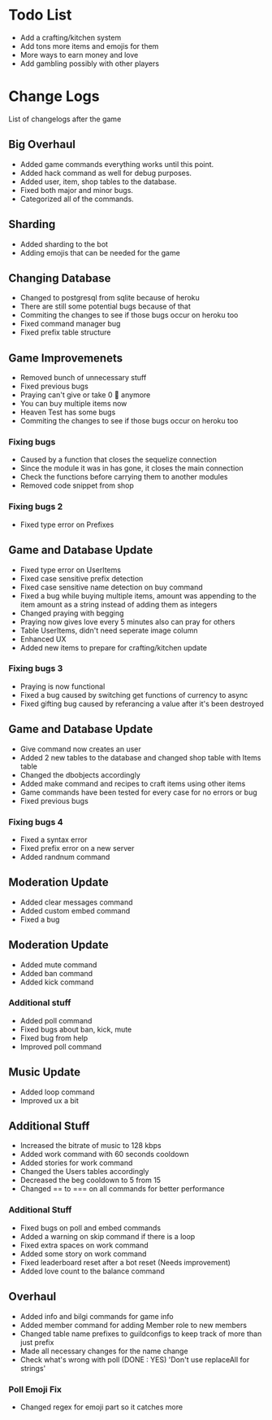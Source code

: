 # Todo List
* Add a crafting/kitchen system
* Add tons more items and emojis for them
* More ways to earn money and love
* Add gambling possibly with other players


# Change Logs
List of changelogs after the game

## Big Overhaul
* Added game commands everything works until this point.
* Added hack command as well for debug purposes.
* Added user, item, shop tables to the database.
* Fixed both major and minor bugs.
* Categorized all of the commands.

## Sharding
* Added sharding to the bot
* Adding emojis that can be needed for the game

## Changing Database
* Changed to postgresql from sqlite because of heroku
* There are still some potential bugs because of that
* Commiting the changes to see if those bugs occur on heroku too
* Fixed command manager bug
* Fixed prefix table structure

## Game Improvemenets
* Removed bunch of unnecessary stuff
* Fixed previous bugs
* Praying can't give or take 0 💸 anymore
* You can buy multiple items now
* Heaven Test has some bugs
* Commiting the changes to see if those bugs occur on heroku too
### Fixing bugs
* Caused by a function that closes the sequelize connection
* Since the module it was in has gone, it closes the main connection
* Check the functions before carrying them to another modules
* Removed code snippet from shop
### Fixing bugs 2
* Fixed type error on Prefixes

## Game and Database Update
* Fixed type error on UserItems
* Fixed case sensitive prefix detection
* Fixed case sensitive name detection on buy command
* Fixed a bug while buying multiple items, amount was appending to the item amount as a string instead of adding them as integers
* Changed praying with begging
* Praying now gives love every 5 minutes also can pray for others
* Table UserItems, didn't need seperate image column
* Enhanced UX
* Added new items to prepare for crafting/kitchen update
### Fixing bugs 3
* Praying is now functional
* Fixed a bug caused by switching get functions of currency to async
* Fixed gifting bug caused by referancing a value after it's been destroyed

## Game and Database Update
* Give command now creates an user
* Added 2 new tables to the database and changed shop table with Items table
* Changed the dbobjects accordingly
* Added make command and recipes to craft items using other items
* Game commands have been tested for every case for no errors or bug
* Fixed previous bugs
### Fixing bugs 4
* Fixed a syntax error
* Fixed prefix error on a new server
* Added randnum command
## Moderation Update
* Added clear messages command
* Added custom embed command
* Fixed a bug

## Moderation Update
* Added mute command
* Added ban command
* Added kick command
### Additional stuff
* Added poll command
* Fixed bugs about ban, kick, mute
* Fixed bug from help
* Improved poll command

## Music Update
* Added loop command
* Improved ux a bit

## Additional Stuff
* Increased the bitrate of music to 128 kbps
* Added work command with 60 seconds cooldown
* Added stories for work command
* Changed the Users tables accordingly
* Decreased the beg cooldown to 5 from 15
* Changed == to === on all commands for better performance
### Additional Stuff
* Fixed bugs on poll and embed commands
* Added a warning on skip command if there is a loop
* Fixed extra spaces on work command
* Added some story on work command
* Fixed leaderboard reset after a bot reset (Needs improvement)
* Added love count to the balance command

## Overhaul
* Added info and bilgi commands for game info
* Added member command for adding Member role to new members
* Changed table name prefixes to guildconfigs to keep track of more than just prefix
* Made all necessary changes for the name change
* Check what's wrong with poll (DONE : YES) 'Don't use replaceAll for strings'
### Poll Emoji Fix
* Changed regex for emoji part so it catches more